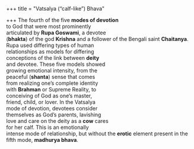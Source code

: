 +++
title = "Vatsalya (“calf-like”) Bhava"

+++
The fourth of the five **modes of devotion**  
to God that were most prominently  
articulated by **Rupa Goswami**, a devotee  
(**bhakta**) of the god **Krishna** and a follower of the Bengali saint **Chaitanya**.  
Rupa used differing types of human  
relationships as models for differing  
conceptions of the link between **deity**  
and devotee. These five models showed  
growing emotional intensity, from the  
peaceful (**shanta**) sense that comes  
from realizing one’s complete identity  
with **Brahman** or Supreme Reality, to  
conceiving of God as one’s master,  
friend, child, or lover. In the Vatsalya  
mode of devotion, devotees consider  
themselves as God’s parents, lavishing  
love and care on the deity as a **cow** cares  
for her calf. This is an emotionally  
intense mode of relationship, but without the **erotic** element present in the  
fifth mode, **madhurya bhava**.